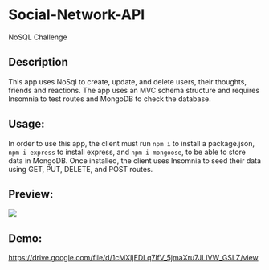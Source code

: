 # Social-Network-API
NoSQL Challenge

## Description
This app uses NoSql to create, update, and delete users, their thoughts, friends and reactions. The app uses an MVC schema structure and requires Insomnia to test routes and MongoDB to check the database. 

## Usage: 
In order to use this app, the client must run `npm i` to install a package.json, `npm i express` to install express, and `npm i mongoose`, to be able to store data in MongoDB. Once installed, the client uses Insomnia to seed their data using GET, PUT, DELETE, and POST routes. 

## Preview:

<img src="Social Network API.png">

## Demo: 

https://drive.google.com/file/d/1cMXIjEDLq7lfV_5jmaXru7JLIVW_GSLZ/view
